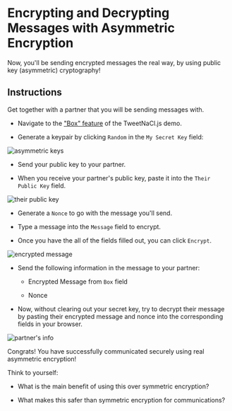 # Encrypting and Decrypting Messages with Asymmetric Encryption

Now, you'll be sending encrypted messages the real way, by using public key (asymmetric) cryptography!

## Instructions

Get together with a partner that you will be sending messages with.

* Navigate to the ["Box" feature](https://tweetnacl.js.org/#/box) of the TweetNaCl.js demo.

* Generate a keypair by clicking `Random` in the `My Secret Key` field:

![asymmetric keys](Images/asymmetric-student-keys.png)

* Send your public key to your partner.

* When you receive your partner's public key, paste it into the `Their Public Key` field.

![their public key](Images/asymmetric-their-public.png)

* Generate a `Nonce` to go with the message you'll send.

* Type a message into the `Message` field to encrypt.

* Once you have the all of the fields filled out, you can click `Encrypt`.

![encrypted message](Images/asymmetric-student-encrypted.png)

* Send the following information in the message to your partner:

  * Encrypted Message from `Box` field

  * Nonce

* Now, without clearing out your secret key, try to decrypt their message by pasting
  their encrypted message and nonce into the corresponding fields in your browser.

![partner's info](Images/asymmetric-partners-info.png)

Congrats! You have successfully communicated securely using real asymmetric encryption!

Think to yourself:

  * What is the main benefit of using this over symmetric encryption?

  * What makes this safer than symmetric encryption for communications?
